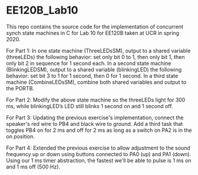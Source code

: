 # EE120B_Lab10

This repo contains the source code for the implementation of concurrent synch state machines in C for Lab 10 for EE120B taken at UCR in spring 2020.

For Part 1:
In one state machine (ThreeLEDsSM), output to a shared variable (threeLEDs) the following behavior: set only bit 0 to 1, then only bit 1, then only bit 2 in sequence for 1 second each. 
In a second state machine (BlinkingLEDSM), output to a shared variable (blinkingLED) the following behavior: set bit 3 to 1 for 1 second, then 0 for 1 second. 
In a third state machine (CombineLEDsSM), combine both shared variables and output to the PORTB.

For Part 2:
Modify the above state machine so the threeLEDs light for 300 ms, while blinkingLED’s LED still blinks 1 second on and 1 second off.

For Part 3:
Updating the previous exercise's implementation, connect the speaker's red wire to PB4 and black wire to ground. Add a third task that toggles PB4 on for 2 ms and off for 2 ms as long as a switch on PA2 is in the on position.

For Part 4:
Extended the previous exercise to allow adjustment to the sound frequency up or down using buttons connected to PA0 (up) and PA1 (down). Using our 1 ms timer abstraction, the fastest we'll be able to pulse is 1 ms on and 1 ms off (500 Hz). 
